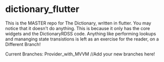 # dictionary_flutter

This is the MASTER repo for The Dictionary, written in flutter.  You may notice that it doesn't do anything.  This is because it only has the core widgets and the DictionaryRDSS code.  Anything like performing lookups and mananging state transistions is left as an exercise for the reader, on a Different Branch!

Current Branches:
Provider_with_MVVM
//Add your new branches here!

